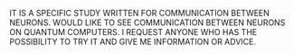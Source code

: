 IT IS A SPECIFIC STUDY WRITTEN FOR COMMUNICATION BETWEEN NEURONS.  WOULD LIKE TO SEE COMMUNICATION BETWEEN NEURONS ON QUANTUM COMPUTERS. I REQUEST ANYONE WHO HAS THE POSSIBILITY TO TRY IT AND GIVE ME INFORMATION OR ADVICE.

